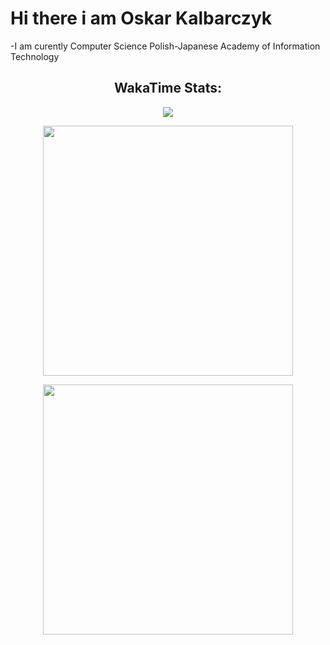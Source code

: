 <h1> Hi there i am Oskar Kalbarczyk </h1>
-I am curently Computer Science Polish-Japanese Academy of Information Technology

<h2 align="center">WakaTime Stats:</h2>
<p align="center">
  <a href="https://skillicons.dev">
    <img src="https://skillicons.dev/icons?i=java,cpp,c,bash" />
  </a>
</p>
<p align = "center">
 <img src=src="https://wakatime.com/share/@c48108c0-dd21-4265-995a-32d28034e2fc/5202b1aa-189b-4bc8-b9ec-05b736edfd79.svg"
 height="400">
 </p>
<p align = "center">
<img src="https://wakatime.com/share/@c48108c0-dd21-4265-995a-32d28034e2fc/f099e584-59c8-4477-a1f0-4e2cd08c5e72.svg" height="400">
  </p>
